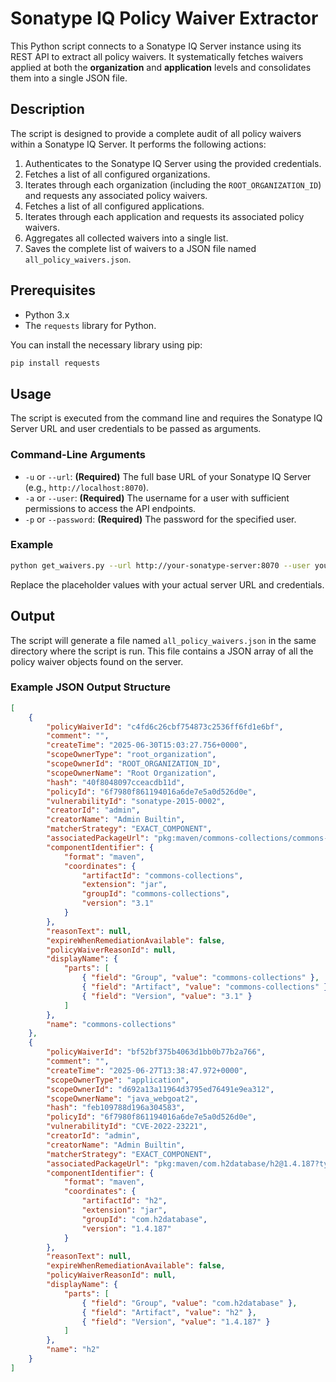 # Sonatype IQ Policy Waiver Extractor

This Python script connects to a Sonatype IQ Server instance using its REST API to extract all policy waivers. It systematically fetches waivers applied at both the **organization** and **application** levels and consolidates them into a single JSON file.

## Description

The script is designed to provide a complete audit of all policy waivers within a Sonatype IQ Server. It performs the following actions:

1. Authenticates to the Sonatype IQ Server using the provided credentials.
2. Fetches a list of all configured organizations.
3. Iterates through each organization (including the `ROOT_ORGANIZATION_ID`) and requests any associated policy waivers.
4. Fetches a list of all configured applications.
5. Iterates through each application and requests its associated policy waivers.
6. Aggregates all collected waivers into a single list.
7. Saves the complete list of waivers to a JSON file named `all_policy_waivers.json`.

## Prerequisites

* Python 3.x
* The `requests` library for Python.

You can install the necessary library using pip:
```bash
pip install requests
```

## Usage

The script is executed from the command line and requires the Sonatype IQ Server URL and user credentials to be passed as arguments.

### Command-Line Arguments

* `-u` or `--url`: **(Required)** The full base URL of your Sonatype IQ Server (e.g., `http://localhost:8070`).
* `-a` or `--user`: **(Required)** The username for a user with sufficient permissions to access the API endpoints.
* `-p` or `--password`: **(Required)** The password for the specified user.

### Example

```bash
python get_waivers.py --url http://your-sonatype-server:8070 --user your_username --password your_password
```

Replace the placeholder values with your actual server URL and credentials.

## Output

The script will generate a file named `all_policy_waivers.json` in the same directory where the script is run. This file contains a JSON array of all the policy waiver objects found on the server.

### Example JSON Output Structure

```json
[
    {
        "policyWaiverId": "c4fd6c26cbf754873c2536ff6fd1e6bf",
        "comment": "",
        "createTime": "2025-06-30T15:03:27.756+0000",
        "scopeOwnerType": "root_organization",
        "scopeOwnerId": "ROOT_ORGANIZATION_ID",
        "scopeOwnerName": "Root Organization",
        "hash": "40f8048097cceacdb11d",
        "policyId": "6f7980f861194016a6de7e5a0d526d0e",
        "vulnerabilityId": "sonatype-2015-0002",
        "creatorId": "admin",
        "creatorName": "Admin Builtin",
        "matcherStrategy": "EXACT_COMPONENT",
        "associatedPackageUrl": "pkg:maven/commons-collections/commons-collections@3.1?type=jar",
        "componentIdentifier": {
            "format": "maven",
            "coordinates": {
                "artifactId": "commons-collections",
                "extension": "jar",
                "groupId": "commons-collections",
                "version": "3.1"
            }
        },
        "reasonText": null,
        "expireWhenRemediationAvailable": false,
        "policyWaiverReasonId": null,
        "displayName": {
            "parts": [
                { "field": "Group", "value": "commons-collections" },
                { "field": "Artifact", "value": "commons-collections" },
                { "field": "Version", "value": "3.1" }
            ]
        },
        "name": "commons-collections"
    },
    {
        "policyWaiverId": "bf52bf375b4063d1bb0b77b2a766",
        "comment": "",
        "createTime": "2025-06-27T13:38:47.972+0000",
        "scopeOwnerType": "application",
        "scopeOwnerId": "d692a13a11964d3795ed76491e9ea312",
        "scopeOwnerName": "java_webgoat2",
        "hash": "feb109788d196a304583",
        "policyId": "6f7980f861194016a6de7e5a0d526d0e",
        "vulnerabilityId": "CVE-2022-23221",
        "creatorId": "admin",
        "creatorName": "Admin Builtin",
        "matcherStrategy": "EXACT_COMPONENT",
        "associatedPackageUrl": "pkg:maven/com.h2database/h2@1.4.187?type=jar",
        "componentIdentifier": {
            "format": "maven",
            "coordinates": {
                "artifactId": "h2",
                "extension": "jar",
                "groupId": "com.h2database",
                "version": "1.4.187"
            }
        },
        "reasonText": null,
        "expireWhenRemediationAvailable": false,
        "policyWaiverReasonId": null,
        "displayName": {
            "parts": [
                { "field": "Group", "value": "com.h2database" },
                { "field": "Artifact", "value": "h2" },
                { "field": "Version", "value": "1.4.187" }
            ]
        },
        "name": "h2"
    }
]
